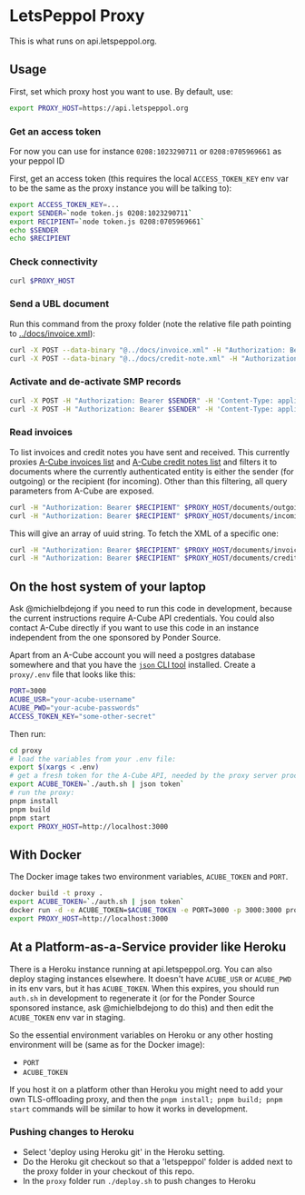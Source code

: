 # LetsPeppol Proxy
This is what runs on api.letspeppol.org.

## Usage
First, set which proxy host you want to use. By default, use:
```sh
export PROXY_HOST=https://api.letspeppol.org
```

### Get an access token
For now you can use for instance `0208:1023290711` or `0208:0705969661` as your peppol ID 

First, get an access token (this requires the local `ACCESS_TOKEN_KEY` env var to be the same as the proxy instance you will be talking to):
```sh
export ACCESS_TOKEN_KEY=...
export SENDER=`node token.js 0208:1023290711`
export RECIPIENT=`node token.js 0208:0705969661`
echo $SENDER
echo $RECIPIENT
```

### Check connectivity
```sh
curl $PROXY_HOST
```

### Send a UBL document
Run this command from the proxy folder (note the relative file path pointing to [../docs/invoice.xml](../docs/invoice.xml)):
```sh
curl -X POST --data-binary "@../docs/invoice.xml" -H "Authorization: Bearer $SENDER" $PROXY_HOST/send
curl -X POST --data-binary "@../docs/credit-note.xml" -H "Authorization: Bearer $SENDER" $PROXY_HOST/send
```

### Activate and de-activate SMP records
```sh
curl -X POST -H "Authorization: Bearer $SENDER" -H 'Content-Type: application/json' $PROXY_HOST/reg
curl -X POST -H "Authorization: Bearer $SENDER" -H 'Content-Type: application/json' $PROXY_HOST/unreg
```

### Read invoices
To list invoices and credit notes you have sent and received. This currently proxies [A-Cube invoices list]() and [A-Cube credit notes list](https://docs.acubeapi.com/documentation/peppol/peppol/tag/CreditNote/#tag/CreditNote/operation/api_credit-notes_get_collection) and filters it to documents where the currently authenticated entity is either the sender (for outgoing) or the recipient (for incoming). Other than this filtering, all query parameters from A-Cube are exposed.

```sh
curl -H "Authorization: Bearer $RECIPIENT" $PROXY_HOST/documents/outgoing/invoices?page=1&recipientName=Jones | json
curl -H "Authorization: Bearer $RECIPIENT" $PROXY_HOST/documents/incoming/credit-notes?recipientName=Jones&page=2 | json
```
This will give an array of uuid string. To fetch the XML of a specific one:
```sh
curl -H "Authorization: Bearer $RECIPIENT" $PROXY_HOST/documents/invoices/9ad589b3-e533-4767-b62a-ea33219d3a57
curl -H "Authorization: Bearer $RECIPIENT" $PROXY_HOST/documents/credit-notes/9ad589b3-e533-4767-b62a-ea33219d3a57
```

## On the host system of your laptop
Ask @michielbdejong if you need to run this code in development, because the current instructions require A-Cube API credentials.
You could also contact A-Cube directly if you want to use this code in an instance independent from the one sponsored by Ponder Source.

Apart from an A-Cube account you will need a postgres database somewhere and that you have the [`json` CLI tool](https://github.com/trentm/json?tab=readme-ov-file#installation) installed.
Create a `proxy/.env` file that looks like this:
```sh
PORT=3000
ACUBE_USR="your-acube-username"
ACUBE_PWD="your-acube-passwords"
ACCESS_TOKEN_KEY="some-other-secret"
```

Then run:
```sh
cd proxy
# load the variables from your .env file:
export $(xargs < .env)
# get a fresh token for the A-Cube API, needed by the proxy server process:
export ACUBE_TOKEN=`./auth.sh | json token`
# run the proxy:
pnpm install
pnpm build
pnpm start
export PROXY_HOST=http://localhost:3000
```

## With Docker
The Docker image takes two environment variables, `ACUBE_TOKEN` and `PORT`.
```sh
docker build -t proxy .
export ACUBE_TOKEN=`./auth.sh | json token`
docker run -d -e ACUBE_TOKEN=$ACUBE_TOKEN -e PORT=3000 -p 3000:3000 proxy
export PROXY_HOST=http://localhost:3000
```

## At a Platform-as-a-Service provider like Heroku
There is a Heroku instance running at api.letspeppol.org.
You can also deploy staging instances elsewhere.
It doesn't have `ACUBE_USR` or `ACUBE_PWD` in its env vars, but it has `ACUBE_TOKEN`. When this expires, you should run `auth.sh` in development to regenerate it (or for the Ponder Source sponsored instance, ask @michielbdejong to do this) and then edit the `ACUBE_TOKEN` env var in staging.

So the essential environment variables on Heroku or any other hosting environment will be (same as for the Docker image):
* `PORT`
* `ACUBE_TOKEN`

If you host it on a platform other than Heroku you might need to add your own TLS-offloading proxy, and then the `pnpm install; pnpm build; pnpm start` commands will be similar to how it works in development.

### Pushing changes to Heroku
* Select 'deploy using Heroku git' in the Heroku setting.
* Do the Heroku git checkout so that a 'letspeppol' folder is added next to the proxy folder in your checkout of this repo.
* In the `proxy` folder run `./deploy.sh` to push changes to Heroku
